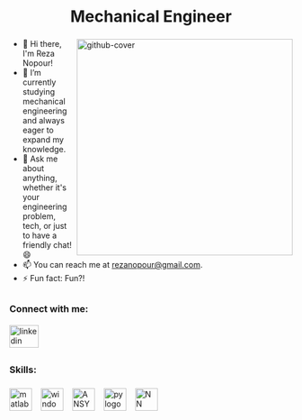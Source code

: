 <h1 align="center">Mechanical Engineer</h1>

###

<img align="right" src="https://i.giphy.com/vqxviVfqGAa14SgeiC.webp" width="384" alt="github-cover">

- 👋 Hi there, I'm Reza Nopour!
- 🌱 I’m currently studying mechanical engineering and always eager to expand my knowledge.
- 💬 Ask me about anything, whether it's your engineering problem, tech, or just to have a friendly chat! :smile:
- 📫 You can reach me at rezanopour@gmail.com.
- ⚡ Fun fact: Fun?!

##

<h3 align="left">Connect with me:</h3>

####

<div align="left">
  <a href="https://www.linkedin.com/in/reza-nopour/" target="_blank">
    <img src="https://raw.githubusercontent.com/maurodesouza/profile-readme-generator/master/src/assets/icons/social/linkedin/default.svg" width="52" height="40" alt="linkedin logo"  />
  </a>

</div>

##

<h3 align="left">Skills:</h3>

###

<div align="left">
  <img src="https://skillicons.dev/icons?i=matlab" height="40" alt="matlab logo"  />
  <img width="8" />
  <img src="https://skillicons.dev/icons?i=windows" height="40" alt="windows logo"  />
  <img width="8" />
  <img src="https://companieslogo.com/img/orig/ANSS-afc9cd74.png?t=1720244490" height="40" alt="ANSYS logo"  />
  <img width="8" />
  <img src="https://skillicons.dev/icons?i=py" height="40" alt="py logo"  />
  <img width="8" />
  <img src="https://cdn-icons-png.flaticon.com/512/6461/6461928.png" height="40" alt="NN logo"  />
  <img width="8" />
</div>

###
